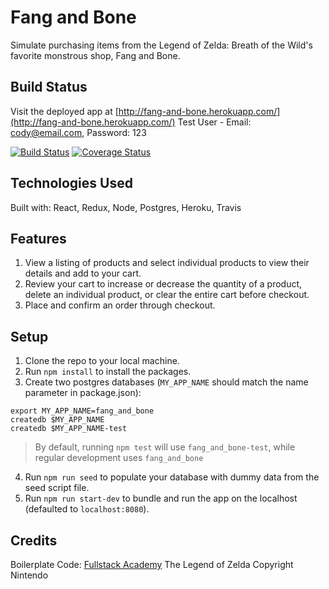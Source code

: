 # Fang and Bone

Simulate purchasing items from the Legend of Zelda: Breath of the Wild's favorite monstrous shop, Fang and Bone.

## Build Status

Visit the deployed app at [http://fang-and-bone.herokuapp.com/](http://fang-and-bone.herokuapp.com/)
Test User - Email: cody@email.com, Password: 123

[![Build Status](https://travis-ci.org/arraysin-bran/grace_shopper.svg?branch=master)](https://travis-ci.org/arraysin-bran/grace_shopper) [![Coverage Status](https://coveralls.io/repos/github/arraysin-bran/grace_shopper/badge.svg?branch=master)](https://coveralls.io/github/arraysin-bran/grace_shopper?branch=master)

## Technologies Used

Built with: React, Redux, Node, Postgres, Heroku, Travis

## Features

1.  View a listing of products and select individual products to view their details and add to your cart.
2.  Review your cart to increase or decrease the quantity of a product, delete an individual product, or clear the entire cart before checkout.
3.  Place and confirm an order through checkout.

## Setup

1.  Clone the repo to your local machine.
2.  Run `npm install` to install the packages.
3.  Create two postgres databases (`MY_APP_NAME` should match the name parameter in package.json):

```
export MY_APP_NAME=fang_and_bone
createdb $MY_APP_NAME
createdb $MY_APP_NAME-test
```

> By default, running `npm test` will use `fang_and_bone-test`, while regular development uses `fang_and_bone`

4.  Run `npm run seed` to populate your database with dummy data from the seed script file.
5.  Run `npm run start-dev` to bundle and run the app on the localhost (defaulted to `localhost:8080`).

## Credits

Boilerplate Code: [Fullstack Academy](https://github.com/FullstackAcademy)
The Legend of Zelda Copyright Nintendo
